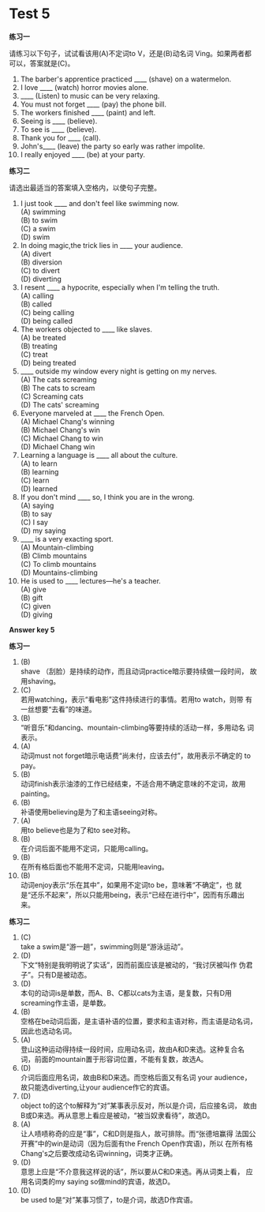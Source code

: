 # Test 5

**练习一**  

请练习以下句子，试试看该用(A)不定词to V，还是(B)动名词 Ving。如果两者都可以，答案就是(C)。  

>  
1. The barber's apprentice practiced ____ (shave) on a watermelon.
2. I love ____ (watch) horror movies alone.
3. ____ (Listen) to music can be very relaxing.
4. You must not forget ____ (pay) the phone bill.
5. The workers finished ____ (paint) and left.
6. Seeing is ____ (believe).
7. To see is ____ (believe).
8. Thank you for ____ (call).
9. John's____ (leave) the party so early was rather impolite.
10. I really enjoyed ____ (be) at your party.

**练习二**  

请选出最适当的答案填入空格内，以使句子完整。  

>  
1. I just took ____ and don't feel like swimming now.  
(A) swimming  
(B) to swim  
(C) a swim  
(D) swim  
6. In doing magic,the trick lies in ____ your audience.  
(A) divert  
(B) diversion  
(C) to divert  
(D) diverting  
2. I resent ____ a hypocrite, especially when I'm telling the truth.  
(A) calling  
(B) called  
(C) being calling  
(D) being called  
7. The workers objected to ____ like slaves.  
(A) be treated  
(B) treating  
(C) treat  
(D) being treated  
3. ____ outside my window every night is getting on my nerves.  
(A) The cats screaming  
(B) The cats to scream  
(C) Screaming cats  
(D) The cats' screaming  
8. Everyone marveled at ____ the French Open.  
(A) Michael Chang's winning  
(B) Michael Chang's win  
(C) Michael Chang to win  
(D) Michael Chang win  
4. Learning a language is ____ all about the culture.  
(A) to learn  
(B) learning  
(C) learn  
(D) learned  
9. If you don't mind ____ so, I think you are in the wrong.  
(A) saying  
(B) to say  
(C) I say  
(D) my saying  
5. ____ is a very exacting sport.  
(A) Mountain-climbing  
(B) Climb mountains  
(C) To climb mountains  
(D) Mountains-climbing  
10. He is used to ____ lectures—he's a teacher.  
(A) give  
(B) gift  
(C) given  
(D) giving   


**Answer key 5**  

**练习一**  

>  
1. (B)  
shave （刮脸）是持续的动作，而且动词practice暗示要持续做一段时间，
故用shaving。
2. (C)  
若用watching，表示“看电影”这件持续进行的事情。若用to watch，则带
有一丝想要“去看”的味道。
3. (B)  
“听音乐”和dancing、mountain-climbing等要持续的活动一样，多用动名
词表示。
4. (A)  
动词must not forget暗示电话费“尚未付，应该去付”，故用表示不确定的
to pay。
5. (B)  
动词finish表示油漆的工作已经结束，不适合用不确定意味的不定词，故用
painting。
6. (B)  
补语使用believing是为了和主语seeing对称。
7. (A)  
用to believe也是为了和to see对称。
8. (B)  
在介词后面不能用不定词，只能用calling。
9. (B)  
在所有格后面也不能用不定词，只能用leaving。
10. (B)  
动词enjoy表示“乐在其中”，如果用不定词to be，意味著“不确定”，也
就是“还乐不起来”，所以只能用being，表示“已经在进行中”，因而有乐趣出来。  

**练习二**  

>  
1. (C)  
take a swim是“游一趟”，swimming则是“游泳运动”。  
2. (D)  
下文“特别是我明明说了实话”，因而前面应该是被动的，“我讨厌被叫作
伪君子”。只有D是被动态。  
3. (D)  
本句的动词is是单数，而A、B、C都以cats为主语，是复数，只有D用
screaming作主语，是单数。  
4. (B)  
空格在be动词后面，是主语补语的位置，要求和主语对称，而主语是动名词，
因此也选动名词。
5. (A)  
登山这种运动得持续一段时间，应用动名词，故由A和D来选。这种复合名
词，前面的mountain置于形容词位置，不能有复数，故选A。
6. (D)  
介词后面应用名词，故由B和D来选。而空格后面又有名词 your audience，
故只能选diverting,让your audience作它的宾语。
7. (D)  
object to的这个to解释为“对”某事表示反对，所以是介词，后应接名词，
故由B或D来选。再从意思上看应是被动，“被当奴隶看待”，故选D。
8. (A)  
让人啧啧称奇的应是“事”，C和D则是指人，故可排除。而“张德培赢得
法国公开赛”中的win是动词（因为后面有the French Open作宾语)，所以
在所有格Chang's之后要改成动名词winning，词类才正确。
9. (D)  
意思上应是“不介意我这样说的话”，所以要从C和D来选。再从词类上看，
应用名词类的my saying so做mind的宾语，故选D。  
10. (D)  
be used to是“对”某事习惯了，to是介词，故选D作宾语。